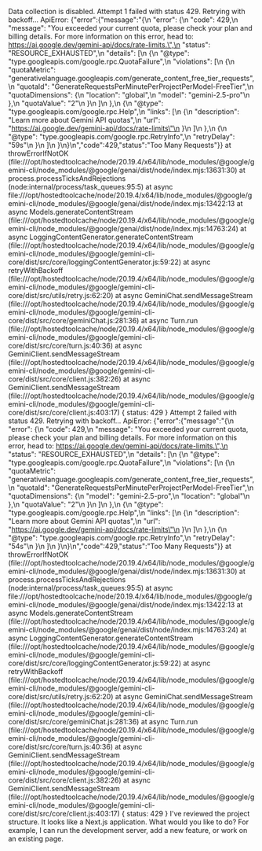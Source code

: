 Data collection is disabled.
Attempt 1 failed with status 429. Retrying with backoff... ApiError: {"error":{"message":"{\n  \"error\": {\n    \"code\": 429,\n    \"message\": \"You exceeded your current quota, please check your plan and billing details. For more information on this error, head to: https://ai.google.dev/gemini-api/docs/rate-limits.\",\n    \"status\": \"RESOURCE_EXHAUSTED\",\n    \"details\": [\n      {\n        \"@type\": \"type.googleapis.com/google.rpc.QuotaFailure\",\n        \"violations\": [\n          {\n            \"quotaMetric\": \"generativelanguage.googleapis.com/generate_content_free_tier_requests\",\n            \"quotaId\": \"GenerateRequestsPerMinutePerProjectPerModel-FreeTier\",\n            \"quotaDimensions\": {\n              \"location\": \"global\",\n              \"model\": \"gemini-2.5-pro\"\n            },\n            \"quotaValue\": \"2\"\n          }\n        ]\n      },\n      {\n        \"@type\": \"type.googleapis.com/google.rpc.Help\",\n        \"links\": [\n          {\n            \"description\": \"Learn more about Gemini API quotas\",\n            \"url\": \"https://ai.google.dev/gemini-api/docs/rate-limits\"\n          }\n        ]\n      },\n      {\n        \"@type\": \"type.googleapis.com/google.rpc.RetryInfo\",\n        \"retryDelay\": \"59s\"\n      }\n    ]\n  }\n}\n","code":429,"status":"Too Many Requests"}}
    at throwErrorIfNotOK (file:///opt/hostedtoolcache/node/20.19.4/x64/lib/node_modules/@google/gemini-cli/node_modules/@google/genai/dist/node/index.mjs:13631:30)
    at process.processTicksAndRejections (node:internal/process/task_queues:95:5)
    at async file:///opt/hostedtoolcache/node/20.19.4/x64/lib/node_modules/@google/gemini-cli/node_modules/@google/genai/dist/node/index.mjs:13422:13
    at async Models.generateContentStream (file:///opt/hostedtoolcache/node/20.19.4/x64/lib/node_modules/@google/gemini-cli/node_modules/@google/genai/dist/node/index.mjs:14763:24)
    at async LoggingContentGenerator.generateContentStream (file:///opt/hostedtoolcache/node/20.19.4/x64/lib/node_modules/@google/gemini-cli/node_modules/@google/gemini-cli-core/dist/src/core/loggingContentGenerator.js:59:22)
    at async retryWithBackoff (file:///opt/hostedtoolcache/node/20.19.4/x64/lib/node_modules/@google/gemini-cli/node_modules/@google/gemini-cli-core/dist/src/utils/retry.js:62:20)
    at async GeminiChat.sendMessageStream (file:///opt/hostedtoolcache/node/20.19.4/x64/lib/node_modules/@google/gemini-cli/node_modules/@google/gemini-cli-core/dist/src/core/geminiChat.js:281:36)
    at async Turn.run (file:///opt/hostedtoolcache/node/20.19.4/x64/lib/node_modules/@google/gemini-cli/node_modules/@google/gemini-cli-core/dist/src/core/turn.js:40:36)
    at async GeminiClient.sendMessageStream (file:///opt/hostedtoolcache/node/20.19.4/x64/lib/node_modules/@google/gemini-cli/node_modules/@google/gemini-cli-core/dist/src/core/client.js:382:26)
    at async GeminiClient.sendMessageStream (file:///opt/hostedtoolcache/node/20.19.4/x64/lib/node_modules/@google/gemini-cli/node_modules/@google/gemini-cli-core/dist/src/core/client.js:403:17) {
  status: 429
}
Attempt 2 failed with status 429. Retrying with backoff... ApiError: {"error":{"message":"{\n  \"error\": {\n    \"code\": 429,\n    \"message\": \"You exceeded your current quota, please check your plan and billing details. For more information on this error, head to: https://ai.google.dev/gemini-api/docs/rate-limits.\",\n    \"status\": \"RESOURCE_EXHAUSTED\",\n    \"details\": [\n      {\n        \"@type\": \"type.googleapis.com/google.rpc.QuotaFailure\",\n        \"violations\": [\n          {\n            \"quotaMetric\": \"generativelanguage.googleapis.com/generate_content_free_tier_requests\",\n            \"quotaId\": \"GenerateRequestsPerMinutePerProjectPerModel-FreeTier\",\n            \"quotaDimensions\": {\n              \"model\": \"gemini-2.5-pro\",\n              \"location\": \"global\"\n            },\n            \"quotaValue\": \"2\"\n          }\n        ]\n      },\n      {\n        \"@type\": \"type.googleapis.com/google.rpc.Help\",\n        \"links\": [\n          {\n            \"description\": \"Learn more about Gemini API quotas\",\n            \"url\": \"https://ai.google.dev/gemini-api/docs/rate-limits\"\n          }\n        ]\n      },\n      {\n        \"@type\": \"type.googleapis.com/google.rpc.RetryInfo\",\n        \"retryDelay\": \"54s\"\n      }\n    ]\n  }\n}\n","code":429,"status":"Too Many Requests"}}
    at throwErrorIfNotOK (file:///opt/hostedtoolcache/node/20.19.4/x64/lib/node_modules/@google/gemini-cli/node_modules/@google/genai/dist/node/index.mjs:13631:30)
    at process.processTicksAndRejections (node:internal/process/task_queues:95:5)
    at async file:///opt/hostedtoolcache/node/20.19.4/x64/lib/node_modules/@google/gemini-cli/node_modules/@google/genai/dist/node/index.mjs:13422:13
    at async Models.generateContentStream (file:///opt/hostedtoolcache/node/20.19.4/x64/lib/node_modules/@google/gemini-cli/node_modules/@google/genai/dist/node/index.mjs:14763:24)
    at async LoggingContentGenerator.generateContentStream (file:///opt/hostedtoolcache/node/20.19.4/x64/lib/node_modules/@google/gemini-cli/node_modules/@google/gemini-cli-core/dist/src/core/loggingContentGenerator.js:59:22)
    at async retryWithBackoff (file:///opt/hostedtoolcache/node/20.19.4/x64/lib/node_modules/@google/gemini-cli/node_modules/@google/gemini-cli-core/dist/src/utils/retry.js:62:20)
    at async GeminiChat.sendMessageStream (file:///opt/hostedtoolcache/node/20.19.4/x64/lib/node_modules/@google/gemini-cli/node_modules/@google/gemini-cli-core/dist/src/core/geminiChat.js:281:36)
    at async Turn.run (file:///opt/hostedtoolcache/node/20.19.4/x64/lib/node_modules/@google/gemini-cli/node_modules/@google/gemini-cli-core/dist/src/core/turn.js:40:36)
    at async GeminiClient.sendMessageStream (file:///opt/hostedtoolcache/node/20.19.4/x64/lib/node_modules/@google/gemini-cli/node_modules/@google/gemini-cli-core/dist/src/core/client.js:382:26)
    at async GeminiClient.sendMessageStream (file:///opt/hostedtoolcache/node/20.19.4/x64/lib/node_modules/@google/gemini-cli/node_modules/@google/gemini-cli-core/dist/src/core/client.js:403:17) {
  status: 429
}
I've reviewed the project structure. It looks like a Next.js application. What would you like to do? For example, I can run the development server, add a new feature, or work on an existing page.
